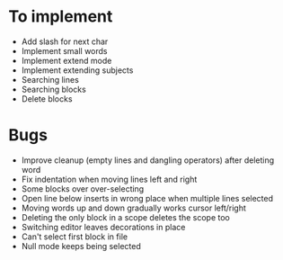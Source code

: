# To implement

-   Add slash for next char
-   Implement small words
-   Implement extend mode
-   Implement extending subjects
-   Searching lines
-   Searching blocks
-   Delete blocks

# Bugs

-   Improve cleanup (empty lines and dangling operators) after deleting word
-   Fix indentation when moving lines left and right
-   Some blocks over over-selecting
-   Open line below inserts in wrong place when multiple lines selected
-   Moving words up and down gradually works cursor left/right
-   Deleting the only block in a scope deletes the scope too
-   Switching editor leaves decorations in place
-   Can't select first block in file
-   Null mode keeps being selected
